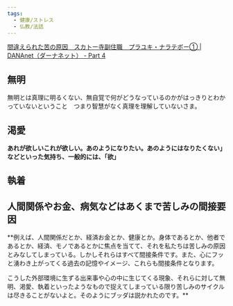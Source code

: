 ```yaml
---
tags:
  - 健康/ストレス
  - 仏教/法話
---
```

[間違えられた苦の原因　スカトー寺副住職　プラユキ・ナラテボー① | DANAnet（ダーナネット） - Part 4](https://dananet.jp/?p=5709&page=4)

## 無明

無明とは真理に明るくない、無自覚で何がどうなっているのかがはっきりとわかっていないということ　つまり智慧がなく真理を理解していないさま。

## 渇愛

**あれが欲しいこれが欲しい。あのようになりたい。あのようにはなりたくない」などといった気持ち、一般的には、「欲」**

## 執着

## 人間関係やお金、病気などはあくまで苦しみの間接要因

**例えば、人間関係だとか、経済お金とか、健康とか。身体であるとか、他者であるとか、経済、モノであるとかに焦点を当てて、それを私たちは苦しみの原因とみなしてしまっている。しかしそれらはすべて間接条件です。また、心にフッと湧わき上がってくる過去の記憶やイメージ、これらも間接条件となります。

こうした外部環境に生ずる出来事や心の中に生じてくる現象、それらに対して無明、渇愛、執着といったようなもので捉えてしまっている限り苦しみのサイクルは尽きることがないよと。そのようにブッダは説かれたのです。**

